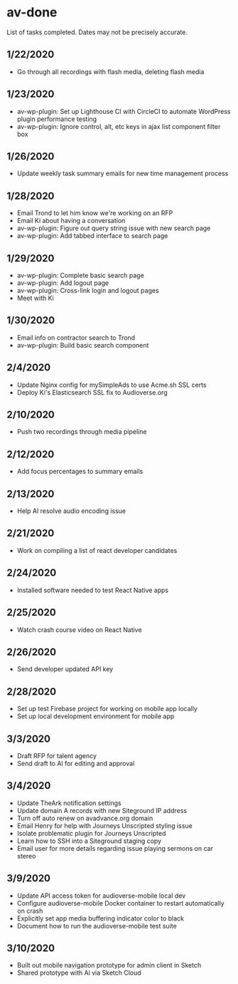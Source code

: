 # av-done

List of tasks completed. Dates may not be precisely accurate.

## 1/22/2020

- Go through all recordings with flash media, deleting flash media

## 1/23/2020

- av-wp-plugin: Set up Lighthouse CI with CircleCI to automate WordPress plugin performance testing
- av-wp-plugin: Ignore control, alt, etc keys in ajax list component filter box

## 1/26/2020

- Update weekly task summary emails for new time management process

## 1/28/2020

- Email Trond to let him know we're working on an RFP
- Email Ki about having a conversation
- av-wp-plugin: Figure out query string issue with new search page
- av-wp-plugin: Add tabbed interface to search page

## 1/29/2020

- av-wp-plugin: Complete basic search page
- av-wp-plugin: Add logout page
- av-wp-plugin: Cross-link login and logout pages
- Meet with Ki

## 1/30/2020

- Email info on contractor search to Trond
- av-wp-plugin: Build basic search component

## 2/4/2020

- Update Nginx config for mySimpleAds to use Acme.sh SSL certs
- Deploy Ki's Elasticsearch SSL fix to Audioverse.org

## 2/10/2020

- Push two recordings through media pipeline

## 2/12/2020

- Add focus percentages to summary emails

## 2/13/2020

- Help Al resolve audio encoding issue

## 2/21/2020

- Work on compiling a list of react developer candidates

## 2/24/2020

- Installed software needed to test React Native apps

## 2/25/2020

- Watch crash course video on React Native

## 2/26/2020

- Send developer updated API key

## 2/28/2020

- Set up test Firebase project for working on mobile app locally
- Set up local development environment for mobile app

## 3/3/2020

- Draft RFP for talent agency
- Send draft to Al for editing and approval

## 3/4/2020

- Update TheArk notification settings
- Update domain A records with new Siteground IP address
- Turn off auto renew on avadvance.org domain
- Email Henry for help with Journeys Unscripted styling issue
- Isolate problematic plugin for Journeys Unscripted
- Learn how to SSH into a Siteground staging copy
- Email user for more details regarding issue playing sermons on car stereo

## 3/9/2020

- Update API access token for audioverse-mobile local dev
- Configure audioverse-mobile Docker container to restart automatically on crash
- Explicitly set app media buffering indicator color to black
- Document how to run the audioverse-mobile test suite

## 3/10/2020

- Built out mobile navigation prototype for admin client in Sketch
- Shared prototype with Al via Sketch Cloud
